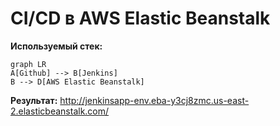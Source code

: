 # CI/CD в AWS Elastic Beanstalk

**Используемый стек:**
```mermaid
graph LR
A[Github] --> B[Jenkins]
B --> D[AWS Elastic Beanstalk]
```

**Результат:**
http://jenkinsapp-env.eba-y3cj8zmc.us-east-2.elasticbeanstalk.com/
